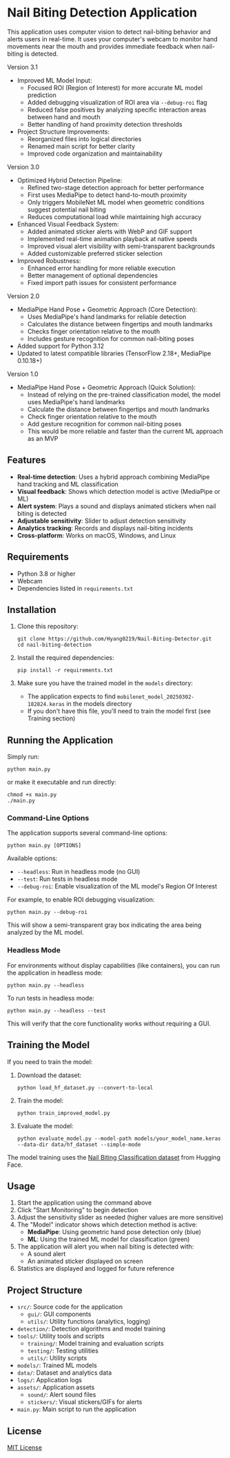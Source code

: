 # Nail Biting Detection Application

This application uses computer vision to detect nail-biting behavior and alerts users in real-time. It uses your computer's webcam to monitor hand movements near the mouth and provides immediate feedback when nail-biting is detected.

Version 3.1
- Improved ML Model Input:
  * Focused ROI (Region of Interest) for more accurate ML model prediction
  * Added debugging visualization of ROI area via `--debug-roi` flag
  * Reduced false positives by analyzing specific interaction areas between hand and mouth
  * Better handling of hand proximity detection thresholds
- Project Structure Improvements:
  * Reorganized files into logical directories
  * Renamed main script for better clarity
  * Improved code organization and maintainability

Version 3.0
- Optimized Hybrid Detection Pipeline:
  * Refined two-stage detection approach for better performance
  * First uses MediaPipe to detect hand-to-mouth proximity
  * Only triggers MobileNet ML model when geometric conditions suggest potential nail biting
  * Reduces computational load while maintaining high accuracy
- Enhanced Visual Feedback System:
  * Added animated sticker alerts with WebP and GIF support
  * Implemented real-time animation playback at native speeds
  * Improved visual alert visibility with semi-transparent backgrounds
  * Added customizable preferred sticker selection
- Improved Robustness:
  * Enhanced error handling for more reliable execution
  * Better management of optional dependencies
  * Fixed import path issues for consistent performance

Version 2.0
- MediaPipe Hand Pose + Geometric Approach (Core Detection):
  * Uses MediaPipe's hand landmarks for reliable detection
  * Calculates the distance between fingertips and mouth landmarks
  * Checks finger orientation relative to the mouth
  * Includes gesture recognition for common nail-biting poses
- Added support for Python 3.12
- Updated to latest compatible libraries (TensorFlow 2.18+, MediaPipe 0.10.18+)

Version 1.0
- MediaPipe Hand Pose + Geometric Approach (Quick Solution):
  * Instead of relying on the pre-trained classification model, the model uses MediaPipe's hand landmarks
  * Calculate the distance between fingertips and mouth landmarks
  * Check finger orientation relative to the mouth
  * Add gesture recognition for common nail-biting poses
  * This would be more reliable and faster than the current ML approach as an MVP

## Features

- **Real-time detection**: Uses a hybrid approach combining MediaPipe hand tracking and ML classification
- **Visual feedback**: Shows which detection model is active (MediaPipe or ML)
- **Alert system**: Plays a sound and displays animated stickers when nail biting is detected
- **Adjustable sensitivity**: Slider to adjust detection sensitivity
- **Analytics tracking**: Records and displays nail-biting incidents
- **Cross-platform**: Works on macOS, Windows, and Linux

## Requirements

- Python 3.8 or higher
- Webcam
- Dependencies listed in `requirements.txt`

## Installation

1. Clone this repository:
   ```
   git clone https://github.com/Hyang0219/Nail-Biting-Detector.git
   cd nail-biting-detection
   ```

2. Install the required dependencies:
   ```
   pip install -r requirements.txt
   ```

3. Make sure you have the trained model in the `models` directory:
   - The application expects to find `mobilenet_model_20250302-182824.keras` in the models directory
   - If you don't have this file, you'll need to train the model first (see Training section)

## Running the Application

Simply run:

```
python main.py
```

or make it executable and run directly:

```
chmod +x main.py
./main.py
```

### Command-Line Options

The application supports several command-line options:

```
python main.py [OPTIONS]
```

Available options:
- `--headless`: Run in headless mode (no GUI)
- `--test`: Run tests in headless mode
- `--debug-roi`: Enable visualization of the ML model's Region Of Interest

For example, to enable ROI debugging visualization:

```
python main.py --debug-roi
```

This will show a semi-transparent gray box indicating the area being analyzed by the ML model.

### Headless Mode

For environments without display capabilities (like containers), you can run the application in headless mode:

```
python main.py --headless
```

To run tests in headless mode:

```
python main.py --headless --test
```

This will verify that the core functionality works without requiring a GUI.

## Training the Model

If you need to train the model:

1. Download the dataset:
   ```
   python load_hf_dataset.py --convert-to-local
   ```

2. Train the model:
   ```
   python train_improved_model.py
   ```

3. Evaluate the model:
   ```
   python evaluate_model.py --model-path models/your_model_name.keras --data-dir data/hf_dataset --simple-mode
   ```

The model training uses the [Nail Biting Classification dataset](https://huggingface.co/datasets/alecsharpie/nailbiting_classification) from Hugging Face.

## Usage

1. Start the application using the command above
2. Click "Start Monitoring" to begin detection
3. Adjust the sensitivity slider as needed (higher values are more sensitive)
4. The "Model" indicator shows which detection method is active:
   - **MediaPipe**: Using geometric hand pose detection only (blue)
   - **ML**: Using the trained ML model for classification (green)
5. The application will alert you when nail biting is detected with:
   - A sound alert
   - An animated sticker displayed on screen
6. Statistics are displayed and logged for future reference

## Project Structure

- `src/`: Source code for the application
  - `gui/`: GUI components
  - `utils/`: Utility functions (analytics, logging)
- `detection/`: Detection algorithms and model training
- `tools/`: Utility tools and scripts
  - `training/`: Model training and evaluation scripts
  - `testing/`: Testing utilities
  - `utils/`: Utility scripts
- `models/`: Trained ML models
- `data/`: Dataset and analytics data
- `logs/`: Application logs
- `assets/`: Application assets
  - `sound/`: Alert sound files
  - `stickers/`: Visual stickers/GIFs for alerts
- `main.py`: Main script to run the application

## License

[MIT License](LICENSE)